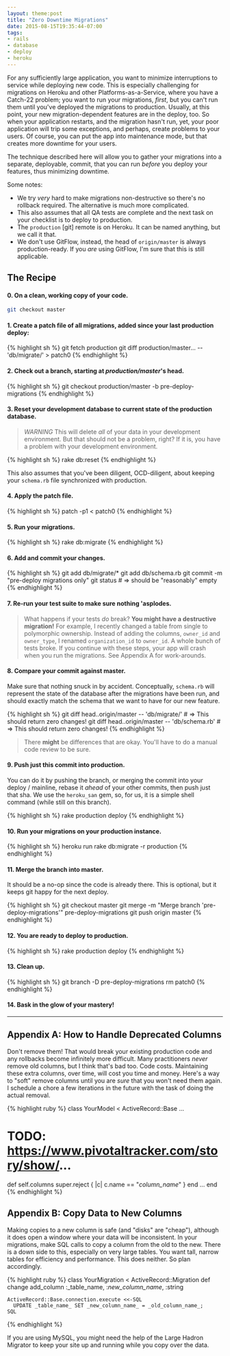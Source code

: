 ```yaml
---
layout: theme:post
title: "Zero Downtime Migrations"
date: 2015-08-15T19:35:44-07:00
tags: 
- rails
- database
- deploy
- heroku
---
```


For any sufficiently large application, you want to minimize interruptions to service
while deploying new code. This is especially challenging for migrations on Heroku and
other Platforms-as-a-Service, where you have a Catch-22 problem; you want to run your
migrations, *first*, but you can't run them until you've deployed the migrations to
production. Usually, at this point, your new migration-dependent features are in the
deploy, too. So when your application restarts, and the migration hasn't run, yet,
your poor application will trip some exceptions, and perhaps, create problems to your
users. Of course, you can put the app into maintenance mode, but that creates more
downtime for your users.

The technique described here will allow you to gather your migrations into a separate,
deployable, commit, that you can run *before* you deploy your features, thus minimizing
downtime.

Some notes:

* We try _very_ hard to make migrations non-destructive so there's no rollback required. The alternative is much more complicated.
* This also assumes that all QA tests are complete and the next task on your checklist is to deploy to production.
* The `production` [git] remote is on Heroku. It can be named anything, but we call it that.
* We don't use GitFlow, instead, the head of `origin/master` is always production-ready. If you _are_ using GitFlow, I'm sure that this is still applicable.

## The Recipe

#### 0. On a clean, working copy of your code.

```sh
git checkout master
```
    
#### 1. Create a patch file of all migrations, added since your last production deploy:

{% highlight sh %}
git fetch production
git diff production/master... -- 'db/migrate/' > patch0
{% endhighlight %}

#### 2. Check out a branch, starting at _production/master_'s head.

{% highlight sh %}
git checkout production/master -b pre-deploy-migrations
{% endhighlight %}

#### 3. Reset your development database to current state of the production database.

> *WARNING* This will delete *all* of your data in your development environment. But
  that should not be a problem, right? If it is, you have a problem with your
  development environment.

{% highlight sh %}
rake db:reset
{% endhighlight %}

This also assumes that you've been diligent, OCD-diligent, about keeping your `schema.rb` file synchronized with production.

#### 4. Apply the patch file.

{% highlight sh %}
patch -p1 < patch0
{% endhighlight %}

#### 5. Run your migrations.

{% highlight sh %}
rake db:migrate
{% endhighlight %}

#### 6. Add and commit your changes.

{% highlight sh %}
git add db/migrate/*
git add db/schema.rb
git commit -m "pre-deploy migrations only"
git status # => should be "reasonably" empty
{% endhighlight %}

#### 7. Re-run your test suite to make sure nothing 'asplodes.

> What happens if your tests *do* break? __You might have a destructive migration!__
  For example, I recently changed a
  table from single to polymorphic ownership. Instead of adding the 
  columns, `owner_id` and `owner_type`, I renamed `organization_id` to 
  `owner_id`. A whole bunch of tests broke. 
  If you continue with these steps, your app will crash when you run the 
  migrations. See Appendix A for work-arounds.

#### 8. Compare your commit against master.

Make sure that nothing snuck in by accident. Conceptually, `schema.rb` will represent the
state of the database after the migrations have been run, and should exactly match the
schema that we want to have for our new feature.

{% highlight sh %}
git diff head..origin/master -- 'db/migrate/' # => This should return zero changes!
git diff head..origin/master -- 'db/schema.rb' # => This should return zero changes!
{% endhighlight %}

> There __might__ be differences that are okay. You'll have to do a manual code
  review to be sure.

#### 9. Push __just__ this commit into production.

You can do it by pushing the branch, or merging the commit into your deploy / mainline, rebase it *ahead* of your other commits, then push just that sha. We use the `heroku_san` gem, so, for us, it is a simple shell command (while still on this branch).

{% highlight sh %}
rake production deploy
{% endhighlight %}
   
#### 10. Run your migrations on your production instance.

{% highlight sh %}
heroku run rake db:migrate -r production
{% endhighlight %}

#### 11. Merge the branch into master.

It should be a no-op since the code is already there. This is optional, but it keeps git happy for the next deploy.

{% highlight sh %}
git checkout master
git merge -m "Merge branch 'pre-deploy-migrations'" pre-deploy-migrations 
git push origin master
{% endhighlight %}

#### 12. You are ready to deploy to production.

{% highlight sh %}
rake production deploy
{% endhighlight %}

#### 13. Clean up.

{% highlight sh %}
git branch -D pre-deploy-migrations
rm patch0
{% endhighlight %}

#### 14. Bask in the glow of your mastery!

---

## Appendix A: How to Handle Deprecated Columns

Don't remove them! That would break your existing production code and any rollbacks
become infinitely more difficult. Many practitioners *never* remove old columns, but 
I think that's bad too. Code costs. Maintaining these extra columns, over time, will cost
you time and money. Here's a way to "soft" remove columns until you are *sure* that
you won't need them again. I schedule a chore a few iterations in the future with the
task of doing the actual removal.

{% highlight ruby %}
class YourModel < ActiveRecord::Base
  ...
  # TODO: https://www.pivotaltracker.com/story/show/...
  def self.columns
    super.reject { |c| c.name == "_column_name_" }
  end
  ...
end
{% endhighlight %}

## Appendix B: Copy Data to New Columns

Making copies to a new column is safe (and "disks" are "cheap"), although it does open a
window where your data will be inconsistent. In your migrations, make SQL calls to copy
a column from the old to the new. There is a down side to this, especially on very large 
tables. You want tall, narrow tables for efficiency and performance. This does neither. 
So plan accordingly.

{% highlight ruby %}
class YourMigration < ActiveRecord::Migration
  def change
    add_column :_table_name, :_new_column_name_, :string

    ActiveRecord::Base.connection.execute <<-SQL
      UPDATE _table_name_ SET _new_column_name_ = _old_column_name_;
    SQL
{% endhighlight %}

If you are using MySQL, you might need the help of the Large Hadron Migrator to keep your site up and running while you copy over the data.

